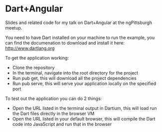 Dart+Angular
=================

Slides and related code for my talk on Dart+Angular at the ngPittsburgh meetup.

You need to have Dart installed on your machine to run the example, you can find the documenation to download and install it here:
http://www.dartlang.org

To get the application working:
* Clone the repository
* In the terminal, navigate into the root directory for the project
* Run pub get, this will download all the project dependencies
* Run pub serve, this will serve your application locally on the specified port

To test out the application you can do 2 things:
* Open the URL listed in the terminal output in Dartium, this will load run the Dart files directly in the browser VM
* Open the URL listed in your default browser, this will compile the Dart code into JavaScript and run that in the browser
